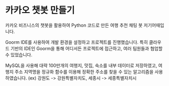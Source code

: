 # 카카오 챗봇 만들기

카카오 비즈니스의 챗봇을 활용하여 Python 코드로 만든 여행 추천 채팅 봇 저기어때입니다.

Goorm IDE를 사용하여 개발 환경을 설정하고 프로젝트를 진행했습니다. 특히 클라우드 기반의 IDE인 Goorm을 통해 어디서든 프로젝트에 접근하고, 여러 팀원들과 협업할 수 있었습니다.

MySQL을 사용해 대략 100만개의 여행지, 맛집, 숙소를 내부 데이터로 저장하였고, 여행지 주소 지역명을 정규화 함수를 이용해 정확한 주소를 찾을 수 있는 알고리즘을 사용하였습니다.
(ex) 강원도 -> 강원특별자치도, 세종시 -> 세종특별자치시

